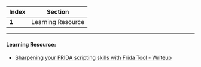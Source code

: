 Index | Section
---   | ---
**1** | Learning Resource

---

#### Learning Resource:

* [Sharpening your FRIDA scripting skills with Frida Tool - Writeup](https://blog.securelayer7.net/sharpening-your-frida-scripting-skills-with-frida-tool/)
